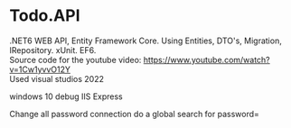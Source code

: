 # Todo.API
.NET6 WEB API, Entity Framework Core. Using Entities, DTO's, Migration, IRepository. xUnit. EF6.<br />
Source code for the youtube video: https://www.youtube.com/watch?v=1Cw1yvvO12Y<br />
Used visual studios 2022

windows 10
debug IIS Express


Change all password connection
do a global search for password=

